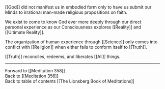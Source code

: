 [[God]] did not manifest us in embodied form only to have us submit our Minds to irrational man-made religious propositions on faith. 

We exist to come to know God ever more deeply through our direct personal experience as our Consciousness explores [[Reality]] and [[Ultimate Reality]]. 

The organization of human experience through [[Science]] only comes into conflict with [[Religion]] when either fails to conform itself to [[Truth]]. 

[[Truth]] reconciles, redeems, and liberates [[All]] things. 

___

Forward to [[Meditation 358]]  
Back to [[Meditation 356]]  
Back to table of contents [[The Lionsberg Book of Meditations]]  